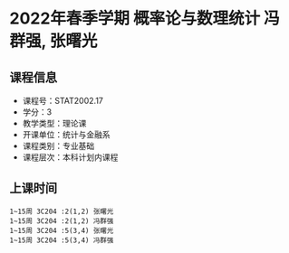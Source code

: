 # 2022年春季学期 概率论与数理统计 冯群强, 张曙光






## 课程信息

- 课程号：STAT2002.17
- 学分：3
- 教学类型：理论课
- 开课单位：统计与金融系
- 课程类别：专业基础
- 课程层次：本科计划内课程

## 上课时间

```
1~15周 3C204 :2(1,2) 张曙光
1~15周 3C204 :2(1,2) 冯群强
1~15周 3C204 :5(3,4) 张曙光
1~15周 3C204 :5(3,4) 冯群强
```

